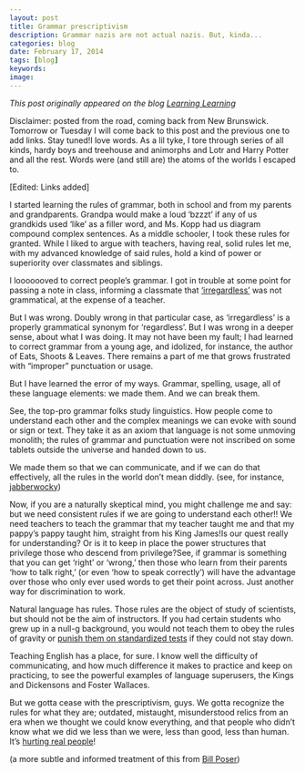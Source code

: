 ```yaml
---
layout: post
title: Grammar prescriptivism
description: Grammar nazis are not actual nazis. But, kinda...
categories: blog
date: February 17, 2014
tags: [blog]
keywords: 
image: 
---
```

*This post originally appeared on the blog [Learning Learning](https://keeponlearninglearning.wordpress.com/2014/02/17/confessions-of-a-former-grammar-prescriptivist/)*

Disclaimer: posted from the road, coming back from New Brunswick. Tomorrow or Tuesday I will come back to this post and the previous one to add links. Stay tuned!I love words. As a lil tyke, I tore through series of all kinds, hardy boys and treehouse and animorphs and Lotr and Harry Potter and all the rest. Words were (and still are) the atoms of the worlds I escaped to. 

[Edited: Links added]

I started learning the rules of grammar, both in school and from my parents and grandparents. Grandpa would make a loud ‘bzzzt’ if any of us grandkids used ‘like’ as a filler word, and Ms. Kopp had us diagram compound complex sentences. As a middle schooler, I took these rules for granted. While I liked to argue with teachers, having real, solid rules let me, with my advanced knowledge of said rules, hold a kind of power or superiority over classmates and siblings. 

I looooooved to correct people’s grammar. I got in trouble at some point for passing a note in class, informing a classmate that [‘irregardless’][irregardless] was not grammatical, at the expense of a teacher. 

But I was wrong. Doubly wrong in that particular case, as ‘irregardless’ is a properly grammatical synonym for ‘regardless’. But I was wrong in a deeper sense, about what I was doing. It may not have been my fault; I had learned to correct grammar from a young age, and idolized, for instance, the author of Eats, Shoots & Leaves. There remains a part of me that grows frustrated with “improper” punctuation or usage. 

But I have learned the error of my ways. Grammar, spelling, usage, all of these language elements: we made them. And we can break them. 

See, the top-pro grammar folks study linguistics. How people come to understand each other and the complex meanings we can evoke with sound or sign or text. They take it as an axiom that language is not some unmoving monolith; the rules of grammar and punctuation were not inscribed on some tablets outside the universe and handed down to us. 

We made them so that we can communicate, and if we can do that effectively, all the rules in the world don’t mean diddly. (see, for instance, [jabberwocky][jabberwocky])

Now, if you are a naturally skeptical mind, you might challenge me and say: but we need consistent rules if we are going to understand each other!! We need teachers to teach the grammar that my teacher taught me and that my pappy’s pappy taught him, straight from his King James!Is our quest really for understanding? Or is it to keep in place the power structures that privilege those who descend from privilege?See, if grammar is something that you can get ‘right’ or ‘wrong,’ then those who learn from their parents ‘how to talk right,’ (or even ‘how to speak correctly’) will have the advantage over those who only ever used words to get their point across. Just another way for discrimination to work. 

Natural language has rules. Those rules are the object of study of scientists, but should not be the aim of instructors. If you had certain students who grew up in a null-g background, you would not teach them to obey the rules of gravity or [punish them on standardized tests][tests] if they could not stay down. 

Teaching English has a place, for sure. I know well the difficulty of communicating, and how much difference it makes to practice and keep on practicing, to see the powerful examples of language superusers, the Kings and Dickensons and Foster Wallaces. 

But we gotta cease with the prescriptivism, guys. We gotta recognize the rules for what they are; outdated, mistaught, misunderstood relics from an era when we thought we could know everything, and that people who didn’t know what we did we less than we were, less than good, less than human. It’s [hurting real people][hurt]!

(a more subtle and informed treatment of this from [Bill Poser][poser])

[irregardless]: http://en.wikipedia.org/wiki/Irregardless
[jabberwocky]: http://www.jabberwocky.com/carroll/jabber/jabberwocky.html
[tests]: http://www.majortests.com/sat/grammar.php
[poser]: http://itre.cis.upenn.edu/~myl/languagelog/archives/003588.html
[hurt]: http://blog.nikhilkrishnaswamy.com/2013/05/31/bad-linguistics-purist-fallacies/